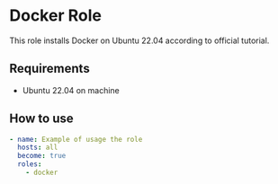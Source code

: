 # Docker Role

This role installs Docker on Ubuntu 22.04 according to official tutorial.

## Requirements

- Ubuntu 22.04 on machine

## How to use

```main.yaml
- name: Example of usage the role
  hosts: all
  become: true
  roles:
    - docker
```

